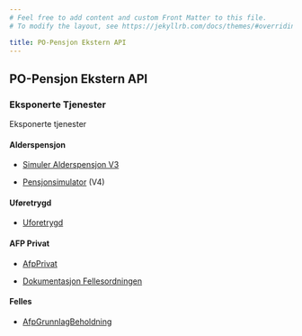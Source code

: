 ```yaml
---
# Feel free to add content and custom Front Matter to this file.
# To modify the layout, see https://jekyllrb.com/docs/themes/#overriding-theme-defaults

title: PO-Pensjon Ekstern API
---
```

## PO-Pensjon Ekstern API

### Eksponerte Tjenester

Eksponerte tjenester

#### Alderspensjon

* [Simuler Alderspensjon V3](api/alderspensjon/simulering/simulerAlderspensjonV3.html)

* [Pensjonsimulator](https://pensjonssimulator.ekstern.dev.nav.no/swagger-ui/index.html) (V4)

#### Uføretrygd 

* [Uforetrygd](api/uforetrygd/Uforetrygd.html)

#### AFP Privat

* [AfpPrivat](api/afpprivat/AfpPrivat.html)

* [Dokumentasjon Fellesordningen](fellesordningen/fellesordningen.markdown)

#### Felles

* [AfpGrunnlagBeholdning](api/afpgrunnlagbeholdning/afp-grunnlag-beholdning.html)
